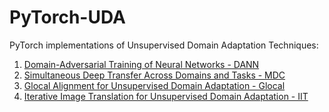 # PyTorch-UDA
PyTorch implementations of Unsupervised Domain Adaptation Techniques:

 1. [Domain-Adversarial Training of Neural Networks - DANN](https://github.com/sachin-chhabra/PyTorch-DANN/)
 2. [Simultaneous Deep Transfer Across Domains and Tasks - MDC](https://github.com/sachin-chhabra/PyTorch-MDC/)
 3. [Glocal Alignment for Unsupervised Domain Adaptation - Glocal](https://github.com/sachin-chhabra/Glocal)
 4. [Iterative Image Translation for Unsupervised Domain Adaptation - IIT](https://github.com/sachin-chhabra/IIT)
